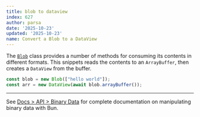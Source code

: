 ```yaml
---
title: blob to dataview
index: 627
author: parsa
date: '2025-10-23'
updated: '2025-10-23'
name: Convert a Blob to a DataView
---
```


The [`Blob`](https://developer.mozilla.org/en-US/docs/Web/API/Blob) class provides a number of methods for consuming its contents in different formats. This snippets reads the contents to an `ArrayBuffer`, then creates a `DataView` from the buffer.

```ts
const blob = new Blob(["hello world"]);
const arr = new DataView(await blob.arrayBuffer());
```

---

See [Docs > API > Binary Data](https://bun.sh/docs/api/binary-data#conversion) for complete documentation on manipulating binary data with Bun.
